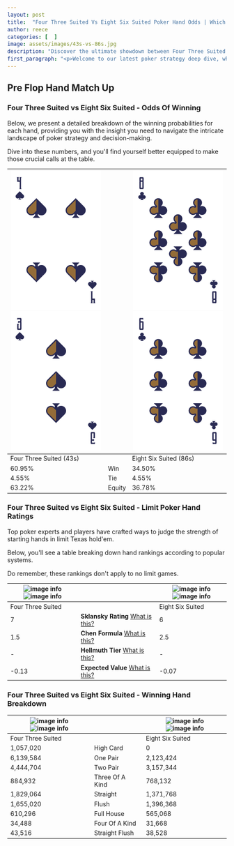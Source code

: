 ```yaml
---
layout: post
title:  "Four Three Suited Vs Eight Six Suited Poker Hand Odds | Which Is The Better Hand In Poker? A Complete Guide"
author: reece
categories: [  ]
image: assets/images/43s-vs-86s.jpg
description: "Discover the ultimate showdown between Four Three Suited and Eight Six Suited in poker! Uncover the odds, strategies, and scenarios where one hand triumphs over the other. Get ready to up your poker game with this thrilling analysis."
first_paragraph: "<p>Welcome to our latest poker strategy deep dive, where we're pitting two distinct hands against each other in a high-stakes showdown: Four Three Suited vs Eight Six Suited.</p><p>In the dynamic world of poker, every decision counts, and knowing which hand holds the upper hand is key to your success at the table.</p><p>In this article, we'll dissect these two hands, explore the scenarios where one dominates the other, and equip you with the knowledge to make strategic choices that can tip the odds in your favor.</p><p>Get ready to unravel the intriguing dynamics of these poker hands and elevate your game to new heights.</p>"
---
```




[comment]: # (sp0)

## Pre Flop Hand Match Up

<div class="table hand-ratings" markdown="1"> 



### Four Three Suited vs Eight Six Suited - Odds Of Winning

Below, we present a detailed breakdown of the winning probabilities for each hand, providing you with the insight you need to navigate the intricate landscape of poker strategy and decision-making. 

Dive into these numbers, and you'll find yourself better equipped to make those crucial calls at the table.


    
| ![image info](assets/images/hand1/4.png) ![image info](assets/images/hand1/3.png) |  | ![image info](assets/images/hand2/8.png) ![image info](assets/images/hand2/6.png) |
| -------- | -------- | -------- |
| Four Three Suited (43s) |  | Eight Six Suited (86s) |
| 60.95% | Win | 34.50% |
| 4.55% | Tie | 4.55% |
| 63.22% | Equity | 36.78% |




[comment]: # (sp1)



### Four Three Suited vs Eight Six Suited - Limit Poker Hand Ratings

Top poker experts and players have crafted ways to judge the strength of starting hands in limit Texas hold'em. 

Below, you'll see a table breaking down hand rankings according to popular systems. 

Do remember, these rankings don't apply to no limit games.


    
| ![image info](https://www.riverpairs.com/assets/images/hand1/4.png) ![image info](https://www.riverpairs.com/assets/images/hand1/3.png) |  | ![image info](https://www.riverpairs.com/assets/images/hand2/8.png) ![image info](https://www.riverpairs.com/assets/images/hand2/6.png) |
| -------- | -------- | -------- |
| Four Three Suited |  | Eight Six Suited |
| 7 | **Sklansky Rating** [What is this?](/sklansky-rating-explained) | 6 |
| 1.5 | **Chen Formula** [What is this?](/chen-formula-explained) | 2.5 |
| - | **Hellmuth Tier** [What is this?](/Hellmuth-tier-explained) | - |
| -0.13 | **Expected Value** [What is this?](/expected-value-explained) | -0.07 |




[comment]: # (sp2)



### Four Three Suited vs Eight Six Suited - Winning Hand Breakdown


    
| ![image info](https://www.riverpairs.com/assets/images/hand1/4.png) ![image info](https://www.riverpairs.com/assets/images/hand1/3.png) |  | ![image info](https://www.riverpairs.com/assets/images/hand2/8.png) ![image info](https://www.riverpairs.com/assets/images/hand2/6.png) |
| -------- | -------- | -------- |
| Four Three Suited |  | Eight Six Suited |
| 1,057,020 | High Card | 0 |
| 6,139,584 | One Pair | 2,123,424 |
| 4,444,704 | Two Pair | 3,157,344 |
| 884,932 | Three Of A Kind | 768,132 |
| 1,829,064 | Straight | 1,371,768 |
| 1,655,020 | Flush | 1,396,368 |
| 610,296 | Full House | 565,068 |
| 34,488 | Four Of A Kind | 31,668 |
| 43,516 | Straight Flush | 38,528 |




[comment]: # (sp3)



</div>

[comment]: # (sp4)



[comment]: # (sp5)

